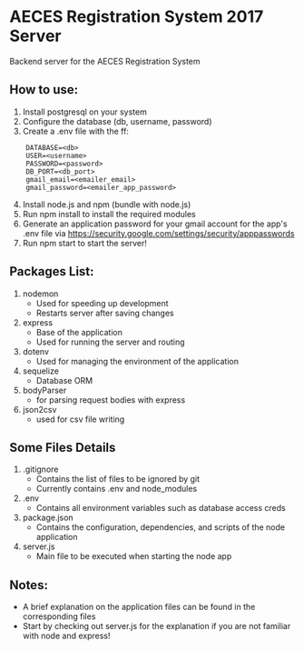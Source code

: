 # AECES Registration System 2017 Server
Backend server for the AECES Registration System

## How to use:
1. Install postgresql on your system
2. Configure the database (db, username, password)
3. Create a .env file with the ff:
```
	DATABASE=<db>
	USER=<username>
	PASSWORD=<password>
	DB_PORT=<db_port>
	gmail_email=<emailer_email>
	gmail_password=<emailer_app_password>
```
4. Install node.js and npm (bundle with node.js)
5. Run npm install to install the required modules
6. Generate an application password for your gmail account for the app's .env file via https://security.google.com/settings/security/apppasswords
7. Run npm start to start the server!

## Packages List:
1. nodemon
	* Used for speeding up development
	* Restarts server after saving changes
2. express
	* Base of the application
	* Used for running the server and routing
3. dotenv
	* Used for managing the environment of the application
4. sequelize
	* Database ORM
5. bodyParser
	* for parsing request bodies with express
6. json2csv
	* used for csv file writing


## Some Files Details
1. .gitignore
	* Contains the list of files to be ignored by git
	* Currently contains .env and node_modules
2. .env
	* Contains all environment variables such as database access creds
3. package.json
	* Contains the configuration, dependencies, and scripts of the node application
4. server.js
	* Main file to be executed when starting the node app

## Notes:
* A brief explanation on the application files can be found in the corresponding files
* Start by checking out server.js for the explanation if you are not familiar with node and express!